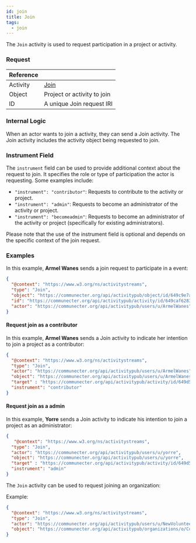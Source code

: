 ```yaml
---
id: join
title: Join
tags:
  - join
---
```


The `Join` activity is used to request participation in a project or activity.

### Request

| Reference |                                                                 |
| --------- | --------------------------------------------------------------- |
| Activity  | [Join](https://www.w3.org/TR/activitypub/#join-activity-inbox) |
| Object    | Project or activity to join                                      |
| ID        | A unique Join request IRI                                        |

### Internal Logic

When an actor wants to join a activity, they can send a Join activity. The Join activity includes the activity object being requested to join.

### Instrument Field

The `instrument` field can be used to provide additional context about the request to join. It specifies the role or type of participation the actor is requesting. Some examples include:


- `"instrument": "contributor"`: Requests to contribute to the activity or project.
- `"instrument": "admin"`: Requests to become an administrator of the activity or project.
- `"instrument": "becomeadmin"`: Requests to become an administrator of the activity or project (specifically for existing administrators).

Please note that the use of the instrument field is optional and depends on the specific context of the join request.

### Examples
In this example, **Armel Wanes** sends a join request to participate in a event:

```json
{
  "@context": "https://www.w3.org/ns/activitystreams",
  "type": "Join",
  "object": "https://communecter.org/api/activitypub/object/id/649c9e7ae4135",
  "id": "https://communecter.org/api/activitypub/activity/id/649caf628366d",
  "actor": "https://communecter.org/api/activitypub/users/u/ArmelWanes"
}
```

#### Request  join as a contributor
In this example, **Armel Wanes** sends a Join activity to indicate her intention to join a project as a contributor:

```json
{
  "@context": "https://www.w3.org/ns/activitystreams",
  "type": "Join",
  "actor": "https://communecter.org/api/activitypub/users/u/ArmelWanes",
  "object": "https://communecter.org/api/activitypub/users/u/ArmelWanes",
  "target" : "https://communecter.org/api/activitypub/activity/id/649d514eba30c",
  "instrument": "contributor"
}

```

#### Request  join as a admin 

In this example, **Yorre** sends a Join activity to indicate his intention to join a project as an administrator:


```json
{
   "@context": "https://www.w3.org/ns/activitystreams",
  "type": "Join",
  "actor": "https://communecter.org/api/activitypub/users/u/yorre",
  "object": "https://communecter.org/api/activitypub/users/u/yorre",
  "target" : "https://communecter.org/api/activitypub/activity/id/649d514eba30c",
  "instrument": "admin"
}
```

The `Join` activity can be used to request joining an organization:

Example:
```json
{
  "@context": "https://www.w3.org/ns/activitystreams",
  "type": "Join",
  "actor": "https://communecter.org/api/activitypub/users/u/NewVolunteer",
  "object": "https://communecter.org/api/activitypub/organizations/o/CommunityOutreach"
}
```